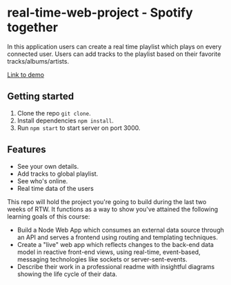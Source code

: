 # real-time-web-project - Spotify together

In this application users can create a real time playlist which plays on every connected user. Users can add tracks to the playlist based on their favorite tracks/albums/artists.

[Link to demo](https://real-time-beatmaker.herokuapp.com/)

## Getting started

1.  Clone the repo `git clone`.
2.  Install dependencies `npm install`.
3.  Run `npm start` to start server on port 3000.

## Features
- See your own details.
- Add tracks to global playlist.
- See who's online.
- Real time data of the users


This repo will hold the project you're going to build during the last two weeks of RTW. It functions as a way to show you've attained the following learning goals of this course:

* Build a Node Web App which consumes an external data source through an API and serves a frontend using routing and templating techniques.
* Create a "live" web app which reflects changes to the back-end data model in reactive front-end views, using real-time, event-based, messaging technologies like sockets or server-sent-events.
* Describe their work in a professional readme with insightful diagrams showing the life cycle of their data.

<!-- ☝️ replace this description -->

<!-- Add a nice image here at the end of the week, showing off your shiny frontend 📸 -->

<!-- Maybe a table of contents here? 📚 -->

<!-- How about a section that describes how to install this project? 🤓 -->

<!-- ...but how does one use this project? What are its features 🤔 -->

<!-- What external data source is featured in your project and what are its properties 🌠 -->

<!-- Where do the 0️⃣s and 1️⃣s live in your project? What db system are you using?-->

<!-- Maybe a checklist of done stuff and stuff still on your wishlist? ✅ -->

<!-- How about a license here? 📜 (or is it a licence?) 🤷 -->
